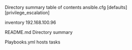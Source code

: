 Directory summary
table of contents
ansible.cfg
	[defaults]
	[privilege_escalation]

inventory
	192.168.100.96

README.md
	Directory summary

Playbooks.yml
	hosts
	tasks


